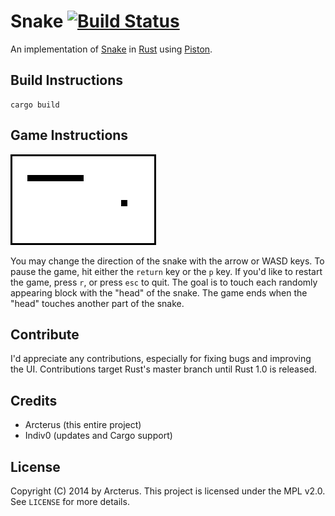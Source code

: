 Snake [![Build Status](https://api.travis-ci.org/Arcterus/rust-snake.svg?branch=master)](https://travis-ci.org/Arcterus/rust-snake)
================

An implementation of [Snake](http://en.wikipedia.org/wiki/Snake_(video_game))
in [Rust](https://github.com/rust-lang/rust) using
[Piston](https://github.com/PistonDevelopers/piston).

Build Instructions
------------------

```
cargo build
```

Game Instructions
-----------------

![screenshot](https://raw.githubusercontent.com/arcterus/rust-snake/master/rust-snake.png)

You may change the direction of the snake with the arrow or WASD keys.  To pause the
game, hit either the `return` key or the `p` key.  If you'd like to
restart the game, press `r`, or press `esc` to quit.  The goal is to touch each randomly appearing
block with the "head" of the snake.  The game ends when the "head" touches
another part of the snake.

Contribute
----------

I'd appreciate any contributions, especially for fixing bugs and improving the
UI.  Contributions target Rust's master branch until Rust 1.0 is released.

Credits
-------

* Arcterus (this entire project)
* Indiv0 (updates and Cargo support)

License
-------

Copyright (C) 2014 by Arcterus.
This project is licensed under the MPL v2.0.  See `LICENSE` for more
details.

